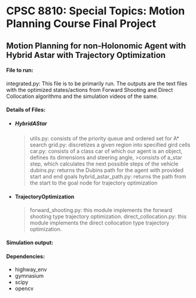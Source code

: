 # CPSC 8810: Special Topics: Motion Planning Course Final Project
## Motion Planning for non-Holonomic Agent with Hybrid Astar with Trajectory Optimization

#### File to run:
integrated.py: This file is to be primarily run. The outputs are the text files with the optimized states/actions from Forward Shooting and Direct Collocation algorithms and the simulation videos of the same.

#### Details of Files:
* ##### HybridAStar
    >utils.py: consists of the priority queue and ordered set for A* search
    >grid.py: discretizes a given region into specified gird cells 
    >car.py: consists of a class car of which our agent is an object, defines its dimensions and steering angle, >consists of a_star step, which calculates the next possible steps of the vehicle 
    >dubins.py: returns the Dubins path for the agent with provided start and end goals
    hybrid_astar_path.py: returns the path from the start to the goal node for trajectory optimization
* #### TrajectoryOptimization
    >forward_shooting.py: this module implements the forward shooting type trajectory optimization.
    >direct_collocation.py: this module implements the direct collocation type trajectory optimization.

#### Simulation output:

#### Dependencies:
* highway_env
* gymnasium
* scipy
* opencv
